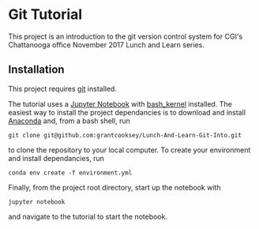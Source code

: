 # Git Tutorial

This project is an introduction to the git version control system for CGI's Chattanooga office November 2017 Lunch and Learn series. 

## Installation

This project requires [git](https://git-scm.com/book/en/v2/Getting-Started-Installing-Git) installed.

The tutorial uses a [Jupyter Notebook](http://jupyter.org/) with [bash_kernel](https://pypi.python.org/pypi/bash_kernel) installed.  The easiest way to install the project dependancies is to download and install [Anaconda](https://www.anaconda.com/download/)
and, from a bash shell, run

```
git clone git@github.com:grantcooksey/Lunch-And-Learn-Git-Into.git
```
to clone the repository to your local computer. To create your environment and install dependancies, run

```
conda env create -f environment.yml
```
Finally, from the project root directory, start up the notebook with
 
```
jupyter notebook
```
and navigate to the tutorial to start the notebook.